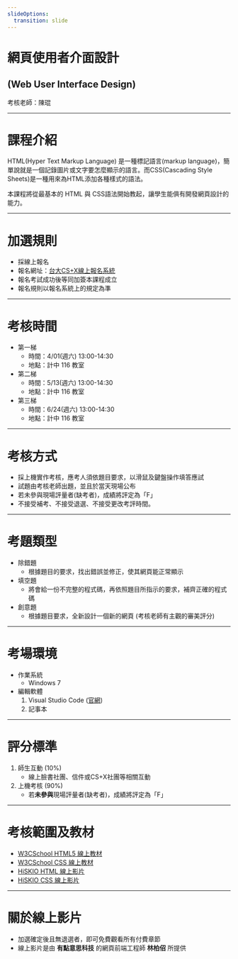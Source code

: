 ```yaml
---
slideOptions:
  transition: slide
---
```


# 網頁使用者介面設計 
## \(Web User Interface Design\)

考核老師：陳琨

---

# 課程介紹

HTML(Hyper Text Markup Language) 是一種標記語言(markup language)，簡單說就是一個記錄圖片或文字要怎麼顯示的語言。而CSS(Cascading Style Sheets)是一種用來為HTML添加各種樣式的語法。

本課程將從最基本的 HTML 與 CSS語法開始教起，讓學生能俱有開發網頁設計的能力。

---

# 加選規則

* 採線上報名
* 報名網址：[台大CS+X線上報名系統](https://csx.aca.ntu.edu.tw/course)
* 報名考試成功後等同加簽本課程成立
* 報名規則以報名系統上的規定為準

---

# 考核時間

* 第一梯 
    * 時間：4/01\(週六\) 13:00-14:30
    * 地點：計中 116 教室
* 第二梯 
    * 時間：5/13\(週六\) 13:00-14:30
    * 地點：計中 116 教室
* 第三梯 
    * 時間：6/24\(週六\) 13:00-14:30
    * 地點：計中 116 教室

---

# 考核方式

* 採上機實作考核，應考人須依題目要求，以滑鼠及鍵盤操作填答應試
* 試題由考核老師出題，並且於當天現場公布
* 若未參與現場評量者\(缺考者\)，成績將評定為「F」
* 不接受補考、不接受退選、不接受更改考評時間。

---

# 考題類型

* 除錯題
    * 根據題目的要求，找出錯誤並修正，使其網頁能正常顯示
* 填空題
    * 將會給一份不完整的程式碼，再依照題目所指示的要求，補齊正確的程式碼
* 創意題
    * 根據題目要求，全新設計一個新的網頁 \(考核老師有主觀的審美評分\)

---

# 考場環境

* 作業系統
    * Windows 7
* 編輯軟體
    1. Visual Studio Code ([官網](https://code.visualstudio.com/))
    2. 記事本

---

# 評分標準

1. 師生互動 \(10%\)
    * 線上臉書社團、信件或CS+X社團等相關互動
2. 上機考核 \(90%\)
    * 若**未參與**現場評量者(缺考者)，成績將評定為「F」

---

# 考核範圍及教材

* [W3CSchool HTML5 線上教材](http://www.w3schools.com/html/)
* [W3CSchool CSS 線上教材](http://www.w3schools.com/css/default.asp)
* [HiSKIO HTML 線上影片](https://hiskio.com/course/48)
* [HiSKIO CSS 線上影片](https://hiskio.com/course/40)

----

# 關於線上影片

* 加選確定後且無退選者，即可免費觀看所有付費章節
* 線上影片是由 **有點意思科技** 的網頁前端工程師 **林柏佋** 所提供
